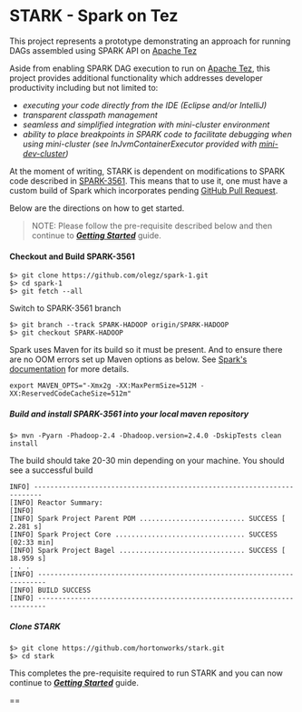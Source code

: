 STARK - Spark on Tez
============

This project represents a prototype demonstrating an approach for running DAGs assembled using SPARK API on [Apache Tez](http://tez.apache.org/)

Aside from enabling SPARK DAG execution to run on [Apache Tez](http://tez.apache.org/), this project provides additional functionality which addresses developer productivity including but not limited to:
 * _executing your code directly from the IDE (Eclipse and/or IntelliJ)_
 * _transparent classpath management_ 
 * _seamless and simplified integration with mini-cluster environment_ 
 * _ability to place breakpoints in SPARK code to facilitate debugging when using mini-cluster (see InJvmContainerExecutor provided with [mini-dev-cluster](https://github.com/hortonworks/mini-dev-cluster))_
 
At the moment of writing, STARK is dependent on modifications to SPARK code described in [SPARK-3561](https://issues.apache.org/jira/browse/SPARK-3561). 
This means that to use it, one must have a custom build of Spark which incorporates pending [GitHub Pull Request](https://github.com/apache/spark/pull/2422).

Below are the directions on how to get started.

> NOTE: Please follow the pre-requisite described below and then continue to [**_Getting Started_**](https://github.com/hortonworks/spark-on-tez/wiki/Getting-Started) guide.

#### Checkout and Build SPARK-3561
```
$> git clone https://github.com/olegz/spark-1.git
$> cd spark-1
$> git fetch --all
```

Switch to SPARK-3561 branch

```
$> git branch --track SPARK-HADOOP origin/SPARK-HADOOP
$> git checkout SPARK-HADOOP
```
Spark uses Maven for its build so it must be present. And to ensure there are no OOM errors set up Maven options as below. 
See [Spark's documentation](https://spark.apache.org/docs/latest/building-with-maven.html) for more details.

```
export MAVEN_OPTS="-Xmx2g -XX:MaxPermSize=512M -XX:ReservedCodeCacheSize=512m"
```

##### Build and install SPARK-3561 into your local maven repository

```
$> mvn -Pyarn -Phadoop-2.4 -Dhadoop.version=2.4.0 -DskipTests clean install
```
The build should take 20-30 min depending on your machine. You should see a successful build
```
INFO] ------------------------------------------------------------------------
[INFO] Reactor Summary:
[INFO]
[INFO] Spark Project Parent POM .......................... SUCCESS [  2.281 s]
[INFO] Spark Project Core ................................ SUCCESS [02:33 min]
[INFO] Spark Project Bagel ............................... SUCCESS [ 18.959 s]
. . .
[INFO] ------------------------------------------------------------------------
[INFO] BUILD SUCCESS
[INFO] ------------------------------------------------------------------------
```

##### Clone STARK

```
$> git clone https://github.com/hortonworks/stark.git
$> cd stark
```

This completes the pre-requisite required to run STARK and you can now 
continue to [**_Getting Started_**](https://github.com/hortonworks/spark-on-tez/wiki/Getting-Started) guide.

==



